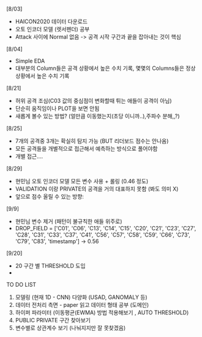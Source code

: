[8/03]
+ HAICON2020 데이터 다운로드
+ 오토 인코더 모델 (렛서펜더) 공부
+ Attack 사이에 Normal 없음 -> 공격 시작 구간과 끝을 잡아내는 것이 핵심

[8/04]
+ Simple EDA
+ 대부분의 Column들은 공격 상황에서 높은 수치 기록, 몇몇의 Columns들은 정상 상황에서 높은 수치 기록 


[8/21]
+ 허위 공격 조심(C03 값의 중심점이 변화할때 튀는 애들이 공격이 아님)
+ 단순히 움직임이나 PLOT을 보면 안됨
+ 새롭게 볼수 있는 방법? (얼만큼 이동했는지(초당 이니까..),주파수 분해,,?) 


[8/25]
+ 7개의 공격중 3개는 확실히 탐지 가능 (BUT 리더보드 점수는 안나옴)
+ 모든 공격들을 개별적으로 접근해서 예측하는 방식으로 풀어야함
+ 개별 접근....



[8/29]
+ 현민님 오토 인코더 모델 모든 변수 사용 + 롤링 (0.46 정도)
+ VALIDATION 이랑 PRIVATE의 공격을 거의 대표하지 못함 (봐도 의미 X)
+ 앞으로 점수 올릴 수 있는 방향:

[9/9]
+ 현민님 변수 제거 (패턴이 불규칙한 애들 위주로)
+ DROP_FIELD = ['C01', 'C06', 'C13', 'C14', 'C15', 'C20', 'C21', 'C23', 'C27', 'C28', 
              'C31', 'C33', 'C37', 'C41', 'C56', 'C57', 'C58', 'C59', 'C66', 'C73', 'C79', 'C83',
              'timestamp'] -> 0.56
             
             
[9/20]
+ 20 구간 별 THRESHOLD 도입
+ 
TO DO LIST
1. 모델링 (현재 1D - CNN) 다양화 (USAD, GANOMALY 등)
2. 데이터 전처리 측면 - paper 읽고 데이터 형태 공부 (도메인)
3. 하이퍼 파라미터 (이동평균(EWMA) 방법 적용해보기 ,  AUTO THRESHOLD)
4. PUBLIC PRIVATE 구간 찾아보기 
5. 변수별로 상관계수 보기 (나눠지지만 잘 못찾겠음)



           
